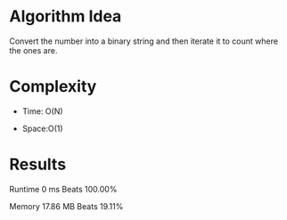 # Algorithm Idea

Convert the number into a binary string and then iterate it to count where the ones are.

# Complexity

- Time: O(N)

- Space:O(1)

# Results

Runtime
0
ms
Beats
100.00%

Memory
17.86
MB
Beats
19.11%